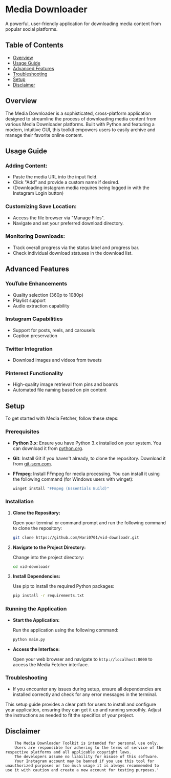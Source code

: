 # Media Downloader

A powerful, user-friendly application for downloading media content from popular social platforms.

## Table of Contents

- [Overview](#overview)
- [Usage Guide](#usage-guide)
- [Advanced Features](#advanced-features)
- [Troubleshooting](#troubleshooting)
- [Setup](#setup)
- [Disclaimer](#disclaimer)


## Overview

The Media Downloader is a sophisticated, cross-platform application designed to streamline the process of downloading media content from various Media Downloader platforms. Built with Python and featuring a modern, intuitive GUI, this toolkit empowers users to easily archive and manage their favorite online content.


## Usage Guide

### Adding Content:

- Paste the media URL into the input field.
- Click "Add" and provide a custom name if desired.
- (Downloading instagram media requires being logged in with the Instagram Login button)

### Customizing Save Location:

- Access the file browser via "Manage Files".
- Navigate and set your preferred download directory.

### Monitoring Downloads:

- Track overall progress via the status label and progress bar.
- Check individual download statuses in the download list.

## Advanced Features

### YouTube Enhancements

- Quality selection (360p to 1080p)
- Playlist support
- Audio extraction capability

### Instagram Capabilities

- Support for posts, reels, and carousels
- Caption preservation

### Twitter Integration

- Download images and videos from tweets

### Pinterest Functionality

- High-quality image retrieval from pins and boards
- Automated file naming based on pin content

## Setup

To get started with Media Fetcher, follow these steps:

### Prerequisites

- **Python 3.x**: Ensure you have Python 3.x installed on your system. You can download it from [python.org](https://www.python.org/).
- **Git**: Install Git if you haven't already, to clone the repository. Download it from [git-scm.com](https://git-scm.com/).
- **FFmpeg**: Install FFmpeg for media processing. You can install it using the following command (for Windows users with winget):

  ```bash
  winget install "FFmpeg (Essentials Build)"
  ```

### Installation

1. **Clone the Repository:**

   Open your terminal or command prompt and run the following command to clone the repository:

   ```bash
   git clone https://github.com/Hari0701/vid-downloadr.git
   ```

2. **Navigate to the Project Directory:**

   Change into the project directory:

   ```bash
   cd vid-downloadr
   ```

3. **Install Dependencies:**

   Use pip to install the required Python packages:

   ```bash
   pip install -r requirements.txt
   ```

### Running the Application

- **Start the Application:**

  Run the application using the following command:

  ```bash
  python main.py
  ```

- **Access the Interface:**

  Open your web browser and navigate to `http://localhost:8000` to access the Media Fetcher interface.

### Troubleshooting

- If you encounter any issues during setup, ensure all dependencies are installed correctly and check for any error messages in the terminal.

This setup guide provides a clear path for users to install and configure your application, ensuring they can get it up and running smoothly. Adjust the instructions as needed to fit the specifics of your project.

## Disclaimer
```text
    The Media Downloader Toolkit is intended for personal use only. 
    Users are responsible for adhering to the terms of service of the respective platforms and all applicable copyright laws. 
    The developers assume no liability for misuse of this software.
    Your Instagram account may be banned if you use this tool for unauthorized purposes or too much usage it is always recommended to use it with caution and create a new account for testing purposes.'
```
